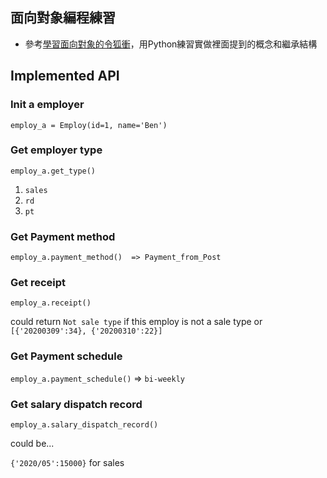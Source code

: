 
## 面向對象編程練習

- 參考[學習面向對象的令狐衝](https://mp.weixin.qq.com/s?__biz=MzAxOTc0NzExNg==&mid=2665513353&idx=1&sn=a5dc69542fae6aabf0fef9b5f5881a9d&chksm=80d679cab7a1f0dc530bd1745c2c9552b739afc701ecb2f8e1eba8624d1fefc2c3cc64cd1d30&scene=21#wechat_redirect)，用Python練習實做裡面提到的概念和繼承結構


## Implemented API

### Init a employer

`employ_a = Employ(id=1, name='Ben')`

### Get employer type

`employ_a.get_type()`  
1. `sales`
2. `rd`
3. `pt`

### Get Payment method

`employ_a.payment_method()  => Payment_from_Post`

### Get receipt

`employ_a.receipt()` 

could return `Not sale type` if this employ is not a sale type
or `[{'20200309':34}, {'20200310':22}]`

### Get Payment schedule

`employ_a.payment_schedule()` => `bi-weekly`

### Get salary dispatch record

`employ_a.salary_dispatch_record()`

 could be... 

 `{'2020/05':15000}` for sales







